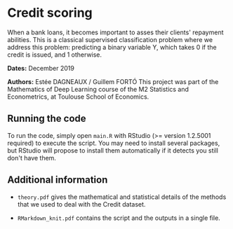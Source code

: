 # Credit scoring

When a bank loans, it becomes important to asses their clients' repayment abilities. This is a classical supervised classification problem where we address this problem: predicting a binary variable Y, which takes 0 if the credit is issued, and 1 otherwise.

**Dates:** December 2019

**Authors:** Estée DAGNEAUX / Guillem FORTÓ
This project was part of the Mathematics of Deep Learning course of the M2 Statistics and Econometrics, at Toulouse School of Economics.


## Running the code
To run the code, simply open `main.R` with RStudio (>= version 1.2.5001 required) to execute the script. You may need to install several packages, but RStudio will propose to install them automatically if it detects you still don't have them.

## Additional information
- `theory.pdf` gives the mathematical and statistical details of the methods that we used to deal with the Credit dataset.

- `RMarkdown_knit.pdf` contains the script and the outputs in a single file.
